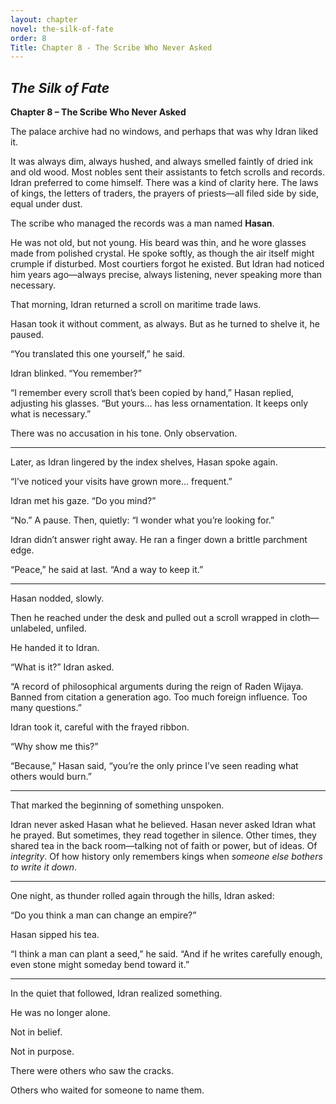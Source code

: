 ```yaml
---
layout: chapter
novel: the-silk-of-fate
order: 8
Title: Chapter 8 - The Scribe Who Never Asked
---
```


## *The Silk of Fate*  
**Chapter 8 – The Scribe Who Never Asked**

The palace archive had no windows, and perhaps that was why Idran liked it.

It was always dim, always hushed, and always smelled faintly of dried ink and old wood. Most nobles sent their assistants to fetch scrolls and records. Idran preferred to come himself. There was a kind of clarity here. The laws of kings, the letters of traders, the prayers of priests—all filed side by side, equal under dust.

The scribe who managed the records was a man named **Hasan**.

He was not old, but not young. His beard was thin, and he wore glasses made from polished crystal. He spoke softly, as though the air itself might crumple if disturbed. Most courtiers forgot he existed. But Idran had noticed him years ago—always precise, always listening, never speaking more than necessary.

That morning, Idran returned a scroll on maritime trade laws.

Hasan took it without comment, as always. But as he turned to shelve it, he paused.

“You translated this one yourself,” he said.

Idran blinked. “You remember?”

“I remember every scroll that’s been copied by hand,” Hasan replied, adjusting his glasses. “But yours… has less ornamentation. It keeps only what is necessary.”

There was no accusation in his tone. Only observation.

---

Later, as Idran lingered by the index shelves, Hasan spoke again.

“I’ve noticed your visits have grown more… frequent.”

Idran met his gaze. “Do you mind?”

“No.” A pause. Then, quietly: “I wonder what you’re looking for.”

Idran didn’t answer right away. He ran a finger down a brittle parchment edge.

“Peace,” he said at last. “And a way to keep it.”

---

Hasan nodded, slowly.

Then he reached under the desk and pulled out a scroll wrapped in cloth—unlabeled, unfiled.

He handed it to Idran.

“What is it?” Idran asked.

“A record of philosophical arguments during the reign of Raden Wijaya. Banned from citation a generation ago. Too much foreign influence. Too many questions.”

Idran took it, careful with the frayed ribbon.

“Why show me this?”

“Because,” Hasan said, “you’re the only prince I’ve seen reading what others would burn.”

---

That marked the beginning of something unspoken.

Idran never asked Hasan what he believed. Hasan never asked Idran what he prayed. But sometimes, they read together in silence. Other times, they shared tea in the back room—talking not of faith or power, but of ideas. Of *integrity*. Of how history only remembers kings when *someone else bothers to write it down*.

---

One night, as thunder rolled again through the hills, Idran asked:

“Do you think a man can change an empire?”

Hasan sipped his tea.

“I think a man can plant a seed,” he said. “And if he writes carefully enough, even stone might someday bend toward it.”

---

In the quiet that followed, Idran realized something.

He was no longer alone.

Not in belief.

Not in purpose.

There were others who saw the cracks.

Others who waited for someone to name them.